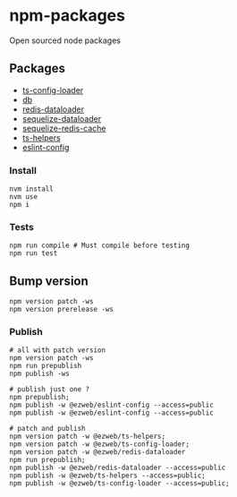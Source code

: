 # npm-packages
Open sourced node packages

## Packages
* [ts-config-loader](packages/ts-config-loader/README.md)
* [db](packages/db/README.md)
* [redis-dataloader](packages/redis-dataloader/README.md)
* [sequelize-dataloader](packages/sequelize-dataloader/README.md)
* [sequelize-redis-cache](packages/sequelize-redis-cache/README.md)
* [ts-helpers](packages/ts-helpers/README.md)
* [eslint-config](packages/eslint-config/README.md)


### Install
```shell
nvm install
nvm use
npm i
```

### Tests
```shell
npm run compile # Must compile before testing
npm run test
```

## Bump version
```shell
npm version patch -ws
npm version prerelease -ws
```

### Publish
```shell
# all with patch version
npm version patch -ws
npm run prepublish
npm publish -ws

# publish just one ?
npm prepublish;
npm publish -w @ezweb/eslint-config --access=public
npm publish -w @ezweb/eslint-config --access=public

# patch and publish
npm version patch -w @ezweb/ts-helpers;
npm version patch -w @ezweb/ts-config-loader;
npm version patch -w @ezweb/redis-dataloader
npm run prepublish;
npm publish -w @ezweb/redis-dataloader --access=public
npm publish -w @ezweb/ts-helpers --access=public;
npm publish -w @ezweb/ts-config-loader --access=public;
```


